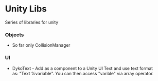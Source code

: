 # Unity Libs #

Series of libraries for unity

### Objects ###

* So far only CollisionManager

### UI ###

* DykoText - Add as a component to a Unity UI Text and use text format as: "Text %variable". You can then access "varible" via array operator.